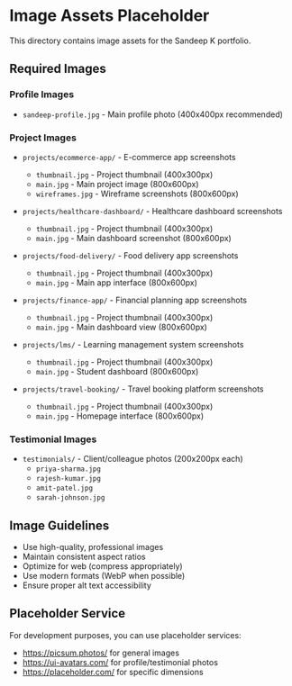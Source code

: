 # Image Assets Placeholder

This directory contains image assets for the Sandeep K portfolio.

## Required Images

### Profile Images
- `sandeep-profile.jpg` - Main profile photo (400x400px recommended)

### Project Images
- `projects/ecommerce-app/` - E-commerce app screenshots
  - `thumbnail.jpg` - Project thumbnail (400x300px)
  - `main.jpg` - Main project image (800x600px)
  - `wireframes.jpg` - Wireframe screenshots (800x600px)

- `projects/healthcare-dashboard/` - Healthcare dashboard screenshots  
  - `thumbnail.jpg` - Project thumbnail (400x300px)
  - `main.jpg` - Main dashboard screenshot (800x600px)

- `projects/food-delivery/` - Food delivery app screenshots
  - `thumbnail.jpg` - Project thumbnail (400x300px)  
  - `main.jpg` - Main app interface (800x600px)

- `projects/finance-app/` - Financial planning app screenshots
  - `thumbnail.jpg` - Project thumbnail (400x300px)
  - `main.jpg` - Main dashboard view (800x600px)

- `projects/lms/` - Learning management system screenshots
  - `thumbnail.jpg` - Project thumbnail (400x300px)
  - `main.jpg` - Student dashboard (800x600px)

- `projects/travel-booking/` - Travel booking platform screenshots
  - `thumbnail.jpg` - Project thumbnail (400x300px)
  - `main.jpg` - Homepage interface (800x600px)

### Testimonial Images
- `testimonials/` - Client/colleague photos (200x200px each)
  - `priya-sharma.jpg`
  - `rajesh-kumar.jpg`  
  - `amit-patel.jpg`
  - `sarah-johnson.jpg`

## Image Guidelines
- Use high-quality, professional images
- Maintain consistent aspect ratios
- Optimize for web (compress appropriately)
- Use modern formats (WebP when possible)
- Ensure proper alt text accessibility

## Placeholder Service
For development purposes, you can use placeholder services:
- https://picsum.photos/ for general images
- https://ui-avatars.com/ for profile/testimonial photos
- https://placeholder.com/ for specific dimensions